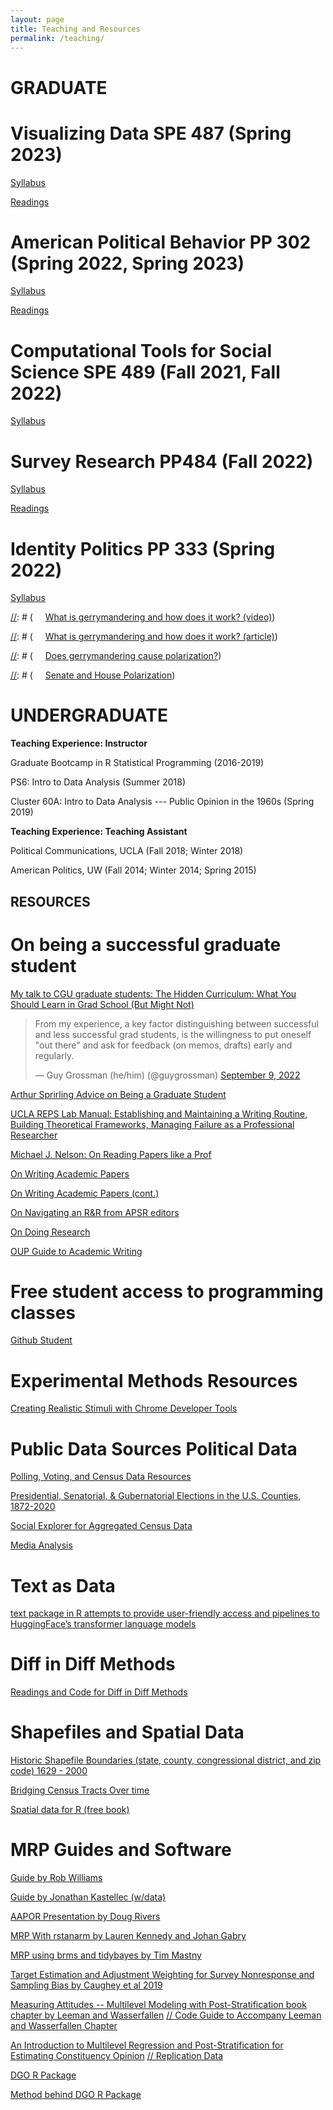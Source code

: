 ```yaml
---
layout: page
title: Teaching and Resources
permalink: /teaching/
---
```


# GRADUATE

# Visualizing Data SPE 487 (Spring 2023)

[Syllabus](https://www.dropbox.com/s/9mvil2ymrxm93sp/SPE487_Spring2023.docx?dl=1)

[Readings](https://www.dropbox.com/s/nwwju9ddg8931yp/_all_readings_pp487.zip?dl=1)

# American Political Behavior PP 302 (Spring 2022, Spring 2023)

[Syllabus](https://www.dropbox.com/s/umctl1vqfc0e2ns/PP302_spring_2022.docx?dl=1)

[Readings](https://www.dropbox.com/s/iaereuf9iechsym/readings_pp302.zip?dl=1)

# Computational Tools for Social Science SPE 489 (Fall 2021, Fall 2022)

[Syllabus](https://www.dropbox.com/s/58elem8dzc2shrn/SPE489_Fall2022.docx?dl=0)

# Survey Research PP484 (Fall 2022)

[Syllabus](https://www.dropbox.com/s/py9ddyv34lltshz/PP484_Fall2022.docx?dl=1)

[Readings](https://www.dropbox.com/s/rp7p1w8ypp8t4h3/readings_pp484.zip?dl=1)

# Identity Politics PP 333 (Spring 2022)

[Syllabus](https://www.dropbox.com/s/tt0l9u1a2zqxif3/PP333_Spring_2022.docx?dl=0)

[//]: # (**Undergrad Resources**)

[//]: # (*Gerrymandering*)

[//]: # (&nbsp;&nbsp;&nbsp;&nbsp;&nbsp;[What is gerrymandering and how does it work? (video)](https://www.youtube.com/watch?v=YcUDBgYodIE))

[//]: # (&nbsp;&nbsp;&nbsp;&nbsp;&nbsp;[What is gerrymandering and how does it work? (article)](http://www.washingtonpost.com/blogs/wonkblog/wp/2015/03/01/this-is-the-best-explanation-of-gerrymandering-you-will-ever-see/))

[//]: # (&nbsp;&nbsp;&nbsp;&nbsp;&nbsp;[Does gerrymandering cause polarization?](http://www.washingtonpost.com/opinions/hate-our-polarized-politics-why-you-cant-blame-gerrymandering/2012/10/26/c2794552-1d80-11e2-9cd5-b55c38388962_story.html))

[//]: # (*Polarization*)

[//]: # (&nbsp;&nbsp;&nbsp;&nbsp;&nbsp;[Senate and House Polarization](https://img.washingtonpost.com/wp-apps/imrs.php?src=https://img.washingtonpost.com/blogs/wonkblog/files/2013/01/overall_polarization_112th1.jpg&w=1484))

# UNDERGRADUATE

**Teaching Experience: Instructor**

Graduate Bootcamp in R Statistical Programming (2016-2019)

PS6: Intro to Data Analysis (Summer 2018)

Cluster 60A: Intro to Data Analysis --- Public Opinion in the 1960s (Spring 2019)

**Teaching Experience: Teaching Assistant**

Political Communications, UCLA (Fall 2018; Winter 2018)

American Politics, UW (Fall 2014; Winter 2014; Spring 2015)

## RESOURCES

# On being a successful graduate student

[My talk to CGU graduate students: The Hidden Curriculum: What You Should Learn in Grad School (But Might Not)](https://www.dropbox.com/s/7ngbtvgkieb6kr2/hidden_syllabus.pdf?dl=0)

<blockquote class="twitter-tweet"><p lang="en" dir="ltr">From my experience, a key factor distinguishing between successful and less successful grad students, is the willingness to put oneself &quot;out there&quot; and ask for feedback (on memos, drafts) early and regularly.</p>&mdash; Guy Grossman (he/him) (@guygrossman) <a href="https://twitter.com/guygrossman/status/1568254045999046658?ref_src=twsrc%5Etfw">September 9, 2022</a></blockquote> <script async src="https://platform.twitter.com/widgets.js" charset="utf-8"></script>

[Arthur Sprirling Advice on Being a Graduate Student](https://github.com/ArthurSpirling/BeingAGradStudent)

[UCLA REPS Lab Manual: Establishing and Maintaining a Writing Routine, Building Theoretical Frameworks, Managing Failure as a Professional Researcher](https://eoperez.com/lab-manuals/)

[Michael J. Nelson: On Reading Papers like a Prof](https://github.com/tylerreny/tylerreny.github.io/blob/master/pdf/teaching/How%20to%20Read%20Journal%20Articles%20Like%20a%20Professor.pdf)

[On Writing Academic Papers](https://mitsloan.mit.edu/shared/ods/documents?PublicationDocumentID=7627)

[On Writing Academic Papers (cont.)](https://www.dropbox.com/s/egi2br32h0p4xy3/On%20Genre.pdf?dl=0)

[On Navigating an R&R from APSR editors](https://www.cambridge.org/core/blog/2022/12/05/navigating-an-rr/?utm_source=hootsuite&utm_medium=twitter&utm_campaign=MNE_campaign)

[On Doing Research](https://medium.com/@paul.niehaus/doing-research-18cb310529e0)

[OUP Guide to Academic Writing](https://academic.oup.com/journals/pages/publishing-advice-and-guidance?login=false)

# Free student access to programming classes

[Github Student](https://education.github.com/pack)

# Experimental Methods Resources

[Creating Realistic Stimuli with Chrome Developer Tools](http://u.osu.edu/pearson.325/2018/12/04/creating-realistic-stimuli-with-chrome-developer-tools/)

# Public Data Sources Political Data

[Polling, Voting, and Census Data Resources](https://pollsandvotes.com/?p=184)

[Presidential, Senatorial, & Gubernatorial Elections in the U.S. Counties, 1872-2020](https://dataverse.harvard.edu/dataset.xhtml?persistentId=doi:10.7910/DVN/DGUMFI)

[Social Explorer for Aggregated Census Data](https://www.socialexplorer.com/explore-maps)

[Media Analysis](https://mediacloud.org/)

# Text as Data

[text package in R attempts to provide user-friendly access and pipelines to HuggingFace’s transformer language models](https://blogs.rstudio.com/ai/posts/2022-09-29-r-text/)

# Diff in Diff Methods

[Readings and Code for Diff in Diff Methods](https://asjadnaqvi.github.io/DiD/)

# Shapefiles and Spatial Data

[Historic Shapefile Boundaries (state, county, congressional district, and zip code) 1629 - 2000](https://cran.r-project.org/web/packages/USAboundaries/index.html)

[Bridging Census Tracts Over time](https://s4.ad.brown.edu/Projects/Diversity/researcher/bridging.htm)

[Spatial data for R (free book)](https://pyoflife.com/applied-spatial-data-analysis-with-r/)

# MRP Guides and Software

[Guide by Rob Williams](https://jayrobwilliams.com/files/html/teaching-materials/MRP#)

[Guide by Jonathan Kastellec (w/data)](https://scholar.princeton.edu/jkastellec/publications/mrp_primer)

[AAPOR Presentation by Doug Rivers](https://github.com/rdrivers/mrp-aapor)

[MRP With rstanarm by Lauren Kennedy and Johan Gabry](https://cran.r-project.org/web/packages/rstanarm/vignettes/mrp.html)

[MRP using brms and tidybayes by Tim Mastny](https://timmastny.rbind.io/blog/multilevel-mrp-tidybayes-brms-stan/)

[Target Estimation and Adjustment Weighting
for Survey Nonresponse and Sampling Bias by Caughey et al 2019](https://t.co/yMKjV98jZk?amp=1)

[Measuring Attitudes -- Multilevel Modeling with Post-Stratification book chapter by Leeman and Wasserfallen](https://lucasleemann.files.wordpress.com/2020/03/leemann-and-wasserfallen-2020.pdf)
[// Code Guide to Accompany Leeman and Wasserfallen Chapter](https://github.com/lleemann/MrP_chapter/blob/master/MrP_Illsutration.pdf)

[An Introduction to Multilevel Regression and Post-Stratification for Estimating Constituency Opinion](https://journals.sagepub.com/doi/abs/10.1177/1478929919864773) [// Replication Data](https://dataverse.harvard.edu/dataset.xhtml?persistentId=doi:10.7910/DVN/IPPPNU)

[DGO R Package](https://github.com/jamesdunham/dgo)

[Method behind DGO R Package](https://www.jstor.org/stable/24572968?seq=1#metadata_info_tab_contents)




